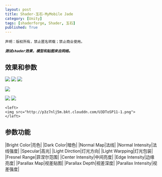 ```yaml
---
layout: post
title: Shader-玉石-MyMobile Jade
category: [Unity]
tags: [shaderforge, Shader, 玉石]
published: True
---
```



`声明：版权所有，禁止匿名转载；禁止商业使用。`

***`测试shader效果，模型和贴图来自网络。`***

## 效果和参数 ##
<left>
	<img src="http://p3z7nlj5m.bkt.clouddn.com/MyMobileJade01.gif">
	<img src="http://p3z7nlj5m.bkt.clouddn.com/MyMobileJade01.png">
	<img src="http://p3z7nlj5m.bkt.clouddn.com/MyMobileJade02.png">
	</left>
<p></p>
<left>
	<img src="http://p3z7nlj5m.bkt.clouddn.com/MyMobileJade02.gif">
	</left>
<p></p>
<left>
	<img src="http://p3z7nlj5m.bkt.clouddn.com/MyMobileJade03.png">
	<img src="http://p3z7nlj5m.bkt.clouddn.com/MyMobileJade04.png">
	</left>
	
	<left>
	<img src="http://p3z7nlj5m.bkt.clouddn.com/U3DToSP11-1.png">
	</left>
	
	
## 参数功能 ##

|Bright Color|亮色|
|Dark Color|暗色|
|Normal Map|法线|
|Normal Intensity|法线强度|
|Specular|高光|
|Light Dirction|灯光方向|
|Light Warpping|灯光包装|
|Fresnel Range|菲涅尔范围|
|Center Intensity|中间亮度|
|Edge Intensity|边缘亮度|
|Parallax Map|视差贴图|
|Parallax Depth|视差深度|
|Parallax Intensity|视差强度|

